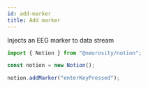 ```yaml
---
id: add-marker
title: Add marker
---
```

Injects an EEG marker to data stream

```js
import { Notion } from "@neurosity/notion";

const notion = new Notion();

notion.addMarker("enterKeyPressed");
```